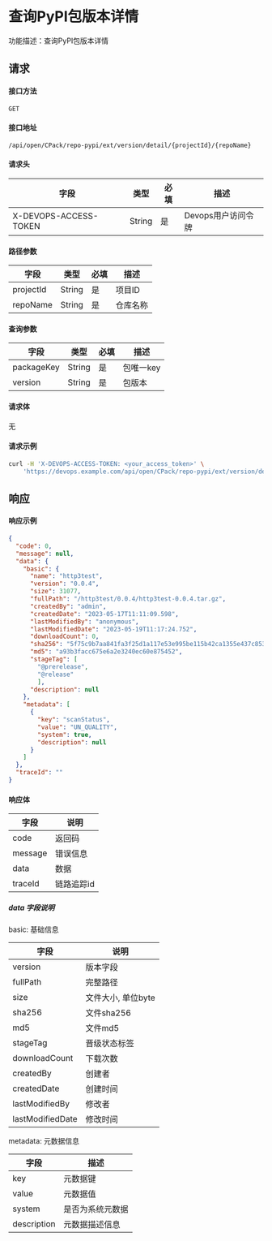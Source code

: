 # 查询PyPI包版本详情
功能描述：查询PyPI包版本详情



## 请求

#### 接口方法

`GET`

#### 接口地址

`/api/open/CPack/repo-pypi/ext/version/detail/{projectId}/{repoName}`

#### 请求头

| 字段                  | 类型   | 必填 | 描述               |
| --------------------- | ------ | ---- | ------------------ |
| X-DEVOPS-ACCESS-TOKEN | String | 是   | Devops用户访问令牌 |

#### 路径参数

| 字段      | 类型   | 必填 | 描述     |
| --------- | ------ | ---- | -------- |
| projectId | String | 是   | 项目ID   |
| repoName  | String | 是   | 仓库名称 |

#### 查询参数

| 字段       | 类型   | 必填 | 描述      |
| ---------- | ------ | ---- | --------- |
| packageKey | String | 是   | 包唯一key |
| version    | String | 是   | 包版本    |

#### 请求体

无

#### 请求示例

```bash
curl -H 'X-DEVOPS-ACCESS-TOKEN: <your_access_token>' \
    'https://devops.example.com/api/open/CPack/repo-pypi/ext/version/detail/{projectId}/{repoName}?packageKey=pypi://requests&version=2.29.0'
```



## 响应

#### 响应示例

```json
{
  "code": 0,
  "message": null,
  "data": {
    "basic": {
      "name": "http3test",
      "version": "0.0.4",
      "size": 31077,
      "fullPath": "/http3test/0.0.4/http3test-0.0.4.tar.gz",
      "createdBy": "admin",
      "createdDate": "2023-05-17T11:11:09.598",
      "lastModifiedBy": "anonymous",
      "lastModifiedDate": "2023-05-19T11:17:24.752",
      "downloadCount": 0,
      "sha256": "5f75c9b7aa841fa3f25d1a117e53e995be115b42ca1355e437c8532932c6e0c8",
      "md5": "a93b3facc675e6a2e3240ec60e875452",
      "stageTag": [
        "@prerelease",
        "@release"
        ],
      "description": null
    },
    "metadata": [
      {
        "key": "scanStatus",
        "value": "UN_QUALITY",
        "system": true,
        "description": null
      }
    ]
  },
  "traceId": ""
}
```

#### 响应体

| 字段      | 说明     |
|---------|--------|
| code    | 返回码    |
| message | 错误信息   |
| data    | 数据     |
| traceId | 链路追踪id |

##### data 字段说明

basic: 基础信息

| 字段             | 说明               |
| ---------------- | ------------------ |
| version          | 版本字段           |
| fullPath         | 完整路径           |
| size             | 文件大小, 单位byte |
| sha256           | 文件sha256         |
| md5              | 文件md5            |
| stageTag         | 晋级状态标签       |
| downloadCount    | 下载次数           |
| createdBy        | 创建者             |
| createdDate      | 创建时间           |
| lastModifiedBy   | 修改者             |
| lastModifiedDate | 修改时间           |

metadata: 元数据信息

| 字段          | 描述       |
|-------------|----------|
| key         | 元数据键     |
| value       | 元数据值     |
| system      | 是否为系统元数据 |
| description | 元数据描述信息  |

